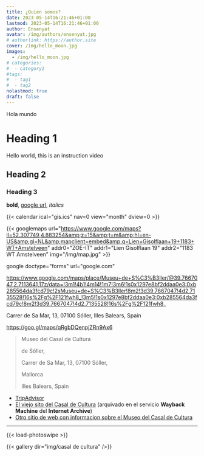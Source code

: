 ```yaml
---
title: ¿Quien somos?
date: 2023-05-14T16:21:46+01:00
lastmod: 2023-05-14T16:21:46+01:00
author: Ensenyat
avatar: /img/authors/ensenyat.jpg
# authorlink: https://author.site
cover: /img/hello_moon.jpg
images:
  - /img/hello_moon.jpg
# categories:
#  - category1
#tags:
#  - tag1
#  - tag2
nolastmod: true
draft: false
---
```


Hola mundo

<!--more--> 

# Heading 1

Hello world, this is an instruction video

## Heading 2

### Heading 3

**bold**, [google url](https://google.com), *italics*

{{< calendar ical="gis.ics" nav=0 view="month" dview=0 >}}

{{< googlemaps url="https://www.google.com/maps?ll=52.307749,4.883254&amp;z=15&amp;t=m&amp;hl=en-US&amp;gl=NL&amp;mapclient=embed&amp;q=Lien+Gisolflaan+19+1183+WT+Amstelveen" addr0="ZOE-IT" addr1="Lien Gisolflaan 19" addr2="1183 WT Amstelveen" img="/img/map.jpg" >}}

google doctype="forms" url="google.com"



https://www.google.com/maps/place/Museu+de+S%C3%B3ller/@39.7667047,2.7113641,17z/data=!3m1!4b1!4m14!1m7!3m6!1s0x1297e8bf2ddaa0e3:0xb285564da3fcd79c!2sMuseu+de+S%C3%B3ller!8m2!3d39.7667047!4d2.7135528!16s%2Fg%2F121fwh8_!3m5!1s0x1297e8bf2ddaa0e3:0xb285564da3fcd79c!8m2!3d39.7667047!4d2.7135528!16s%2Fg%2F121fwh8_

Carrer de Sa Mar, 13, 07100 Sóller, Illes Balears, Spain

https://goo.gl/maps/qRgbDQenpjZRn9Ax6

> Museo del Casal de Cultura
>
> de Sóller, 
>
> Carrer de Sa Mar, 13, 07100 Sóller,
>
> Mallorca
>
> Illes Balears, Spain



- [TripAdvisor](https://www.tripadvisor.es/Attraction_Review-g319794-d11663832-Reviews-Museu_del_Casal_de_Cultura-Soller_Majorca_Balearic_Islands.html)
- [El viejo sito del Casal de Cultura](https://web.archive.org/web/20160828074636/http://sollernet.com/casal/indexes.html) (arquivado en el servicio **Wayback Machine** del **Internet Archive**)
- [Otro sitio de web con informacion sobre el Museo del Casal de Cultura](https://ajsoller.net/en/partnerships-companies-equipments-and-facilities/casal-de-cultura-museu-de-soller)


-----------------

 {{< load-photoswipe >}} 

{{< gallery dir="img/casal de cultura" />}}
